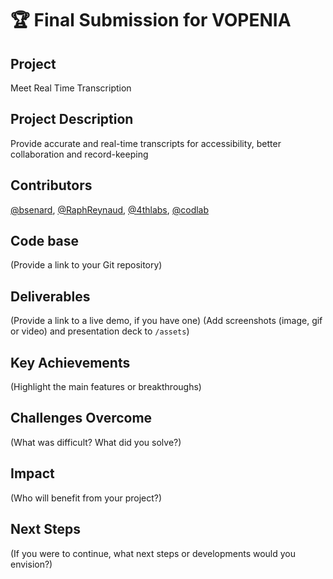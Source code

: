 # 🏆 Final Submission for VOPENIA

## Project
Meet Real Time Transcription

## Project Description
Provide accurate and real-time transcripts for accessibility, better collaboration and record-keeping


## Contributors
<a href="https://github.com/bsenard">@bsenard</a>, <a href="https://github.com/RaphReynaud">@RaphReynaud</a>, <a href="https://github.com/@4thlabs">@4thlabs</a>, <a href="https://github.com/@codlab">@codlab</a>

## Code base
(Provide a link to your Git repository)

## Deliverables 
(Provide a link to a live demo, if you have one)
(Add screenshots (image, gif or video) and presentation deck to `/assets`)

## Key Achievements
(Highlight the main features or breakthroughs)

## Challenges Overcome
(What was difficult? What did you solve?)

## Impact
(Who will benefit from your project?)

## Next Steps
(If you were to continue, what next steps or developments would you envision?)
